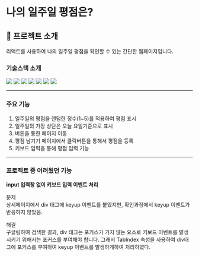 # 나의 일주일 평점은? 


## 📌 프로젝트 소개

리액트를 사용하여 나의 일주일 평점을 확인할 수 있는 간단한 웹페이지입니다.

### 기술스택 소개

<img src="https://img.shields.io/badge/html-E34F26?style=for-the-badge&logo=html5&logoColor=white"> 
<img src="https://img.shields.io/badge/css-1572B6?style=for-the-badge&logo=css3&logoColor=white"> 
<img src="https://img.shields.io/badge/js-F7DF1E?style=for-the-badge&logo=javascript&logoColor=black"> 
<img src="https://img.shields.io/badge/React-61DAFB?style=for-the-badge&logo=React&logoColor=black"> 
<img src="https://img.shields.io/badge/firebase-FFCA28?style=for-the-badge&logo=firebase&logoColor=black">
<img src="https://img.shields.io/badge/styled components-DB7093?style=for-the-badge&logo=styledcomponents&logoColor=black">
<img src="https://img.shields.io/badge/React Router-CA4245?style=for-the-badge&logo=React Router&logoColor=black">
<hr>

### 주요 기능 

1. 일주일의 평점을 랜덤한 정수(1~5)를 적용하여 평점 표시 
2. 일주일의 가장 상단은 오늘 요일기준으로 표시 
3. 버튼을 통한 페이지 이동 
4. 평점 남기기 페이지에서 클릭버튼을 통해서 평점을 등록
5. 키보드 입력을 통해 평점 입력 기능
<hr>

### 프로젝트 중 어려웠던 기능

<strong>input 입력창 없이 키보드 입력 이벤트 처리</strong><br>
<p>
문제<br>
상세페이지에서 div 태그에 keyup 이벤트를 붙였지만,
확인과정에서 keyup 이벤트가 반응하지 않았음. 

해결<br>
구글링하여 검색한 결과, div 태그는 포커스가 가지 않는 요소로 
키보드 이벤트를 발생시키기 위해서는 포커스를 부여해야 합니다. 
그래서 TabIndex 속성을 사용하여 div태그에 포커스를 부여하여 keyup 이벤트를 
발생하게하여 처리하였다. 
</p>



